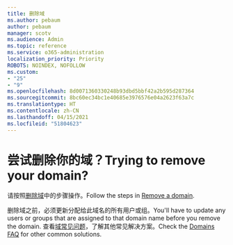 ```yaml
---
title: 删除域
ms.author: pebaum
author: pebaum
manager: scotv
ms.audience: Admin
ms.topic: reference
ms.service: o365-administration
localization_priority: Priority
ROBOTS: NOINDEX, NOFOLLOW
ms.custom:
- "25"
- "9"
ms.openlocfilehash: 8d0071360330248b93dbd5bbf42a2b595d287364
ms.sourcegitcommit: 8bc60ec34bc1e40685e3976576e04a2623f63a7c
ms.translationtype: HT
ms.contentlocale: zh-CN
ms.lasthandoff: 04/15/2021
ms.locfileid: "51804623"
---
```

# <a name="trying-to-remove-your-domain"></a><span data-ttu-id="0730f-102">尝试删除你的域？</span><span class="sxs-lookup"><span data-stu-id="0730f-102">Trying to remove your domain?</span></span>

<span data-ttu-id="0730f-103">请按照[删除域](https://docs.microsoft.com/microsoft-365/admin/get-help-with-domains/remove-a-domain)中的步骤操作。</span><span class="sxs-lookup"><span data-stu-id="0730f-103">Follow the steps in [Remove a domain](https://docs.microsoft.com/microsoft-365/admin/get-help-with-domains/remove-a-domain).</span></span>
  
<span data-ttu-id="0730f-104">删除域之前，必须更新分配给此域名的所有用户或组。</span><span class="sxs-lookup"><span data-stu-id="0730f-104">You'll have to update any users or groups that are assigned to that domain name before you remove the domain.</span></span> <span data-ttu-id="0730f-105">查看[域常见问题](https://docs.microsoft.com/microsoft-365/admin/setup/domains-faq)，了解其他常见解决方案。</span><span class="sxs-lookup"><span data-stu-id="0730f-105">Check the [Domains FAQ](https://docs.microsoft.com/microsoft-365/admin/setup/domains-faq) for other common solutions.</span></span>
  